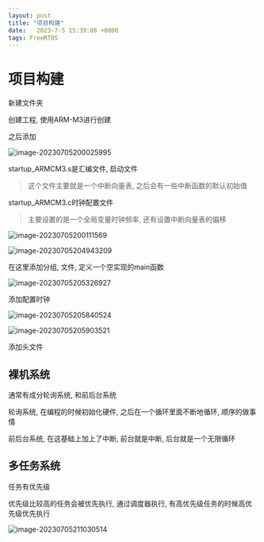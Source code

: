 ```yaml
---
layout: post
title: "项目构建" 
date:   2023-7-5 15:39:08 +0800
tags: FreeRTOS
---
```


# 项目构建

新建文件夹

创建工程, 使用ARM-M3进行创建

之后添加

![image-20230705200025995](E:\a学习\笔记\img\image-20230705200025995.png)

startup_ARMCM3.s是汇编文件, 启动文件

> 这个文件主要就是一个中断向量表, 之后会有一些中断函数的默认初始值

startup_ARMCM3.c时钟配置文件

> 主要设置的是一个全局变量时钟频率, 还有设置中断向量表的偏移

![image-20230705200111569](E:\a学习\笔记\img\image-20230705200111569.png)



![image-20230705204943209](E:\a学习\笔记\img\image-20230705204943209.png)

在这里添加分组, 文件, 定义一个空实现的main函数

![image-20230705205326927](E:\a学习\笔记\img\image-20230705205326927.png)

添加配置时钟

![image-20230705205840524](E:\a学习\笔记\img\image-20230705205840524.png)

![image-20230705205903521](E:\a学习\笔记\img\image-20230705205903521.png)

添加头文件

## 裸机系统

通常有成分轮询系统, 和前后台系统

轮询系统, 在编程的时候初始化硬件, 之后在一个循环里面不断地循环, 顺序的做事情

前后台系统, 在这基础上加上了中断, 前台就是中断, 后台就是一个无限循环

## 多任务系统

任务有优先级

优先级比较高的任务会被优先执行, 通过调度器执行, 有高优先级任务的时候高优先级优先执行

![image-20230705211030514](E:\a学习\笔记\img\image-20230705211030514.png)













